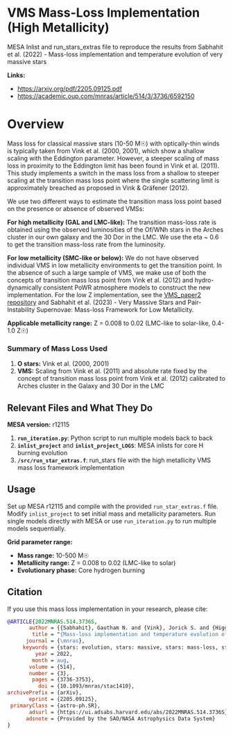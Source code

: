 # VMS Mass-Loss Implementation (High Metallicity)

MESA Inlist and run_stars_extras file to reproduce the results from Sabhahit et al. (2022) - Mass-loss implementation and temperature evolution of very massive stars

**Links:**
- https://arxiv.org/pdf/2205.09125.pdf
- https://academic.oup.com/mnras/article/514/3/3736/6592150

# Overview

Mass loss for classical massive stars (10-50 M☉) with optically-thin winds is typically taken from Vink et al. (2000, 2001), which show a shallow scaling with the Eddington parameter. However, a steeper scaling of mass loss in proximity to the Eddington limit has been found in Vink et al. (2011). This study implements a switch in the mass loss from a shallow to steeper scaling at the transition mass loss point where the single scattering limit is approximately breached as proposed in Vink & Gräfener (2012).

We use two different ways to estimate the transition mass loss point based on the presence or absence of observed VMSs:

**For high metallicity (GAL and LMC-like):** The transition mass-loss rate is obtained using the observed luminosities of the Of/WNh stars in the Arches cluster in our own galaxy and the 30 Dor in the LMC. We use the eta ~ 0.6 to get the transition mass-loss rate from the luminosity.

**For low metallicity (SMC-like or below):** We do not have observed individual VMS in low metallicity environments to get the transition point. In the absence of such a large sample of VMS, we make use of both the concepts of transition mass loss point from Vink et al. (2012) and hydro-dynamically consistent PoWR atmosphere models to construct the new implementation. For the low Z implementation, see the [VMS_paper2 repository](https://github.com/gautham-sabhahit/VMS_paper2) and Sabhahit et al. (2023) - Very Massive Stars and Pair-Instability Supernovae: Mass-loss Framework for Low Metallicity.

**Applicable metallicity range:** Z = 0.008 to 0.02 (LMC-like to solar-like, 0.4-1.0 Z☉)

### Summary of Mass Loss Used

1. **O stars:** Vink et al. (2000, 2001)
2. **VMS:** Scaling from Vink et al. (2011) and absolute rate fixed by the concept of transition mass loss point from Vink et al. (2012) calibrated to Arches cluster in the Galaxy and 30 Dor in the LMC

## Relevant Files and What They Do

**MESA version:** r12115

1. **`run_iteration.py`**: Python script to run multiple models back to back
2. **`inlist_project`** and **`inlist_project_LOGS`**: MESA inlists for core H burning evolution
3. **`/src/run_star_extras.f`**: run_stars file with the high metallicity VMS mass loss framework implementation

## Usage

Set up MESA r12115 and compile with the provided `run_star_extras.f` file. Modify `inlist_project` to set initial mass and metallicity parameters. Run single models directly with MESA or use `run_iteration.py` to run multiple models sequentially.

**Grid parameter range:**
- **Mass range:** 10-500 M☉
- **Metallicity range:** Z = 0.008 to 0.02 (LMC-like to solar)
- **Evolutionary phase:** Core hydrogen burning
  
## Citation

If you use this mass loss implementation in your research, please cite:
```bibtex
@ARTICLE{2022MNRAS.514.3736S,
       author = {{Sabhahit}, Gautham N. and {Vink}, Jorick S. and {Higgins}, Erin R. and {Sander}, Andreas A.~C.},
        title = "{Mass-loss implementation and temperature evolution of very massive stars}",
      journal = {\mnras},
     keywords = {stars: evolution, stars: massive, stars: mass-loss, stars: winds, outflows, Astrophysics - Solar and Stellar Astrophysics, Astrophysics - Astrophysics of Galaxies, Astrophysics - High Energy Astrophysical Phenomena},
         year = 2022,
        month = aug,
       volume = {514},
       number = {3},
        pages = {3736-3753},
          doi = {10.1093/mnras/stac1410},
archivePrefix = {arXiv},
       eprint = {2205.09125},
 primaryClass = {astro-ph.SR},
       adsurl = {https://ui.adsabs.harvard.edu/abs/2022MNRAS.514.3736S},
      adsnote = {Provided by the SAO/NASA Astrophysics Data System}
}

